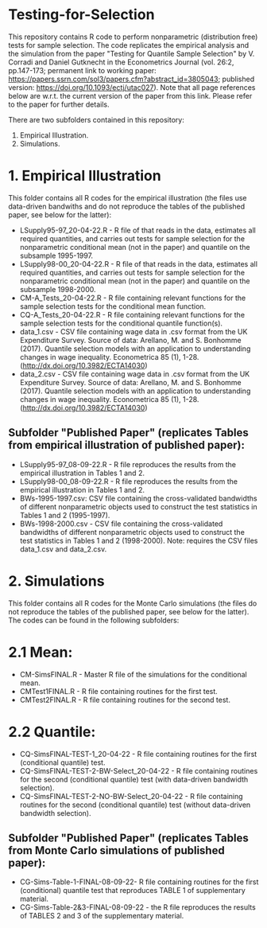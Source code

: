 # Testing-for-Selection
This repository contains R code to perform nonparametric (distribution free) tests for sample selection. The code replicates the empirical analysis and the simulation from the paper "Testing for Quantile Sample Selection" by V. Corradi and Daniel Gutknecht  in the Econometrics Journal (vol. 26:2, pp.147-173; permanent link to working paper: https://papers.ssrn.com/sol3/papers.cfm?abstract_id=3805043; published version: https://doi.org/10.1093/ectj/utac027). Note that all page references below are w.r.t. the current version of the paper from this link. Please refer to the paper for further details.

There are two subfolders contained in this repository:

1. Empirical Illustration.
2. Simulations.

# 1. Empirical Illustration

This folder contains all R codes for the empirical illustration (the files use data-driven bandwiths and do not reproduce the tables of the published paper, see below for the latter):

 - LSupply95-97_20-04-22.R - R file of that reads in the data, estimates all required quantities, and carries out tests for sample selection for the nonparametric conditional   mean (not in the paper) and quantile on the subsample 1995-1997. 
 - LSupply98-00_20-04-22.R - R file of that reads in the data, estimates all required quantities, and carries out tests for sample selection for the nonparametric conditional   mean (not in the paper) and quantile on the subsample 1998-2000. 
 - CM-A_Tests_20-04-22.R - R file containing relevant functions for the sample selection tests for the conditional mean function. 
 - CQ-A_Tests_20-04-22.R - R file containing relevant functions for the sample selection tests for the conditional quantile function(s). 
 - data_1.csv - CSV file containing wage data in  .csv format from the UK Expenditure Survey. Source of data: Arellano, M. and S. Bonhomme (2017). Quantile selection models with an application to understanding changes in wage inequality. Econometrica 85 (1), 1-28. (http://dx.doi.org/10.3982/ECTA14030)
 - data_2.csv - CSV file containing wage data in  .csv format from the UK Expenditure Survey. Source of data: Arellano, M. and S. Bonhomme (2017). Quantile selection models with an application to understanding changes in wage inequality. Econometrica 85 (1), 1-28. (http://dx.doi.org/10.3982/ECTA14030)

## Subfolder "Published Paper" (replicates Tables from empirical illustration of published paper):
 - LSupply95-97_08-09-22.R - R file reproduces the results from the empirical illustration in Tables 1 and 2. 
 - LSupply98-00_08-09-22.R - R file reproduces the results from the empirical illustration in Tables 1 and 2.
 - BWs-1995-1997.csv: CSV file containing the cross-validated bandwidths of different nonparametric objects used to construct the test statistics in Tables 1 and 2 (1995-1997).
 - BWs-1998-2000.csv - CSV file containing the cross-validated bandwidths of different nonparametric objects used to construct the test statistics in Tables 1 and 2 (1998-2000).
Note: requires the CSV files data_1.csv and data_2.csv.

# 2. Simulations

This folder contains all R codes for the Monte Carlo simulations (the files do not reproduce the tables of the published paper, see below for the latter). The codes can be found in the following subfolders:

# 2.1 Mean:
 - CM-SimsFINAL.R - Master R file of the simulations for the conditional mean. 
 - CMTest1FINAL.R - R file containing routines for the first test. 
 - CMTest2FINAL.R - R file containing routines for the second test.
# 2.2 Quantile:
 - CQ-SimsFINAL-TEST-1_20-04-22 - R file containing routines for the first (conditional quantile) test. 
 - CQ-SimsFINAL-TEST-2-BW-Select_20-04-22 - R file containing routines for the second (conditional quantile) test (with data-driven bandwidth selection). 
 - CQ-SimsFINAL-TEST-2-NO-BW-Select_20-04-22 - R file containing routines for the second (conditional quantile) test (without data-driven bandwidth selection).

## Subfolder "Published Paper" (replicates Tables from Monte Carlo simulations of published paper):
 - CG-Sims-Table-1-FINAL-08-09-22- R file containing routines for the first (conditional) quantile test that reproduces TABLE 1 of supplementary material.
 - CG-Sims-Table-2&3-FINAL-08-09-22 - the R file reproduces the results of TABLES 2 and 3 of the supplementary material.
